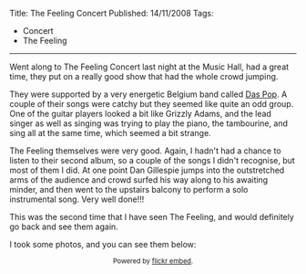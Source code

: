 Title: The Feeling Concert
Published: 14/11/2008
Tags:
- Concert
- The Feeling
---

Went along to The Feeling Concert last night at the Music Hall, had a great time, they put on a really good show that had the whole crowd jumping.

They were supported by a very energetic Belgium band called [Das Pop](http://www.daspop.com/). A couple of their songs were catchy but they seemed like quite an odd group. One of the guitar players looked a bit like Grizzly Adams, and the lead singer as well as singing was trying to play the piano, the tambourine, and sing all at the same time, which seemed a bit strange.

The Feeling themselves were very good. Again, I hadn't had a chance to listen to their second album, so a couple of the songs I didn't recognise, but most of them I did. At one point Dan Gillespie jumps into the outstretched arms of the audience and crowd surfed his way along to his awaiting minder, and then went to the upstairs balcony to perform a solo instrumental song. Very well done!!!

This was the second time that I have seen The Feeling, and would definitely go back and see them again.

I took some photos, and you can see them below:

<div id="flickrembed"></div><small style="display: block; text-align: center; margin: 0 auto;">Powered by <a href="https://flickrembed.com">flickr embed</a>.</small>

<script src="https://flickrembed.com/embed_v2.js.php?source=flickr&layout=responsive&input=72157677831689385&sort=0&by=album&theme=default&scale=fit&skin=default&id=5850544461b40"></script>
